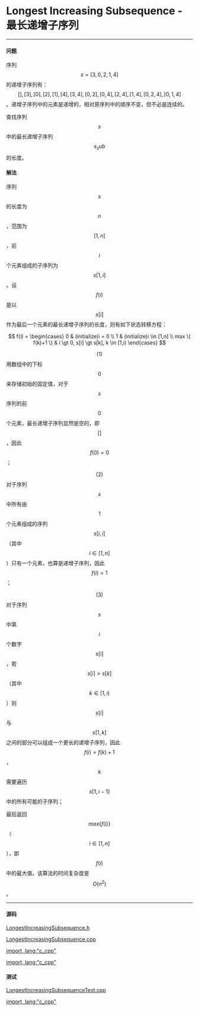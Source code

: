 <script type="text/javascript" src="https://cdnjs.cloudflare.com/ajax/libs/mathjax/2.7.1/MathJax.js?config=TeX-AMS-MML_HTMLorMML"></script>

# Longest Increasing Subsequence - 最长递增子序列

--------

#### 问题

序列$$ s = [3,0,2,1,4] $$的递增子序列有：$$ [], [3], [0], [2], [1], [4], [3,4], [0,2], [0,4], [2,4], [1,4], [0,2,4], [0,1,4] $$。递增子序列中的元素是递增的，相对原序列中的顺序不变，但不必是连续的。

查找序列$$ s $$中的最长递增子序列$$ s_sub $$的长度。

#### 解法

序列$$ s $$的长度为$$ n $$，范围为$$ [1,n] $$，前$$ i $$个元素组成的子序列为$$ s[1,i] $$。设$$ f(i) $$是以$$ s[i] $$作为最后一个元素的最长递增子序列的长度，则有如下状态转移方程：

$$
f(i) =
\begin{cases}
0                   &   (initialize)i = 0 \\
1                   &   (initialize)i \in [1,n] \\
max \{ f(k)+1 \}    &   i \gt 0, s[i] \gt s[k], k \in [1,i)
\end{cases}
$$

$$ (1) $$ 用数组中的下标$$ 0 $$来存储初始的固定值，对于$$ s $$序列的前$$ 0 $$个元素，最长递增子序列显然是空的，即$$ [] $$，因此$$ f(0) = 0 $$；

$$ (2) $$ 对于序列$$ s $$中所有由$$ 1 $$个元素组成的序列$$ s[i,i] $$（其中$$ i \in [1,n] $$）只有一个元素，也算是递增子序列，因此$$ f(i) = 1 $$；

$$ (3) $$ 对于序列$$ s $$中第$$ i $$个数字$$ s[i] $$，若$$ s[i] \gt s[k] $$（其中$$ k \in [1,i) $$）则$$ s[i] $$与$$ s[1,k] $$之间的部分可以组成一个更长的递增子序列，因此$$ f(i) = f(k)+1 $$，$$ k $$需要遍历$$ s[1,i-1] $$中的所有可能的子序列；

最后返回$$ max⁡\{f(i)\} $$（$$ i \in [1,n] $$），即$$ f(i) $$中的最大值。该算法的时间复杂度是$$ O(n^2) $$。

--------

#### 源码

[LongestIncreasingSubsequence.h](https://github.com/linrongbin16/Way-to-Algorithm/blob/master/src/DynamicProgramming/LinearDP/LongestIncreasingSubsequence.h)

[LongestIncreasingSubsequence.cpp](https://github.com/linrongbin16/Way-to-Algorithm/blob/master/src/DynamicProgramming/LinearDP/LongestIncreasingSubsequence.cpp)

[import, lang:"c_cpp"](../../../../src/DynamicProgramming/LinearDP/LongestIncreasingSubsequence.h)

[import, lang:"c_cpp"](../../../../src/DynamicProgramming/LinearDP/LongestIncreasingSubsequence.cpp)

#### 测试

[LongestIncreasingSubsequenceTest.cpp](https://github.com/linrongbin16/Way-to-Algorithm/blob/master/src/DynamicProgramming/LinearDP/LongestIncreasingSubsequenceTest.cpp)

[import, lang:"c_cpp"](../../../../src/DynamicProgramming/LinearDP/LongestIncreasingSubsequenceTest.cpp)

